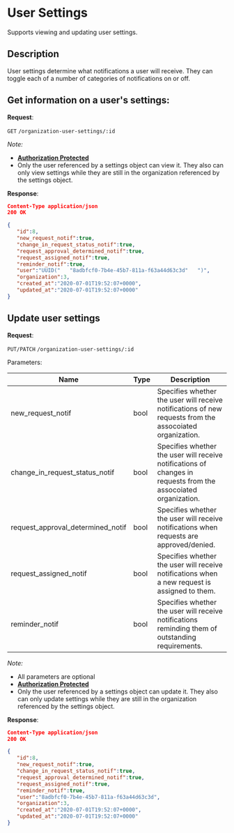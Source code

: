 # User Settings
Supports viewing and updating user settings.

## Description
User settings determine what notifications a user will receive. They can toggle each of a number of categories of notifications on or off.

## Get information on a user's settings:

**Request**:

`GET` `/organization-user-settings/:id`

*Note:*

- **[Authorization Protected](authentication.md)**
- Only the user referenced by a settings object can view it. They also can only view settings while they are still in the organization referenced by the settings object.

**Response**:

```json
Content-Type application/json
200 OK

{
   "id":8,
   "new_request_notif":true,
   "change_in_request_status_notif":true,
   "request_approval_determined_notif":true,
   "request_assigned_notif":true,
   "reminder_notif":true,
   "user":"UUID("   "8adbfcf0-7b4e-45b7-811a-f63a44d63c3d"   ")",
   "organization":3,
   "created_at":"2020-07-01T19:52:07+0000",
   "updated_at":"2020-07-01T19:52:07+0000"
}
```

## Update user settings

**Request**:

`PUT/PATCH` `/organization-user-settings/:id`

Parameters:

Name                             | Type | Description
---------------------------------|------|---
new_request_notif                | bool | Specifies whether the user will receive notifications of new requests from the assocoiated organization.
change_in_request_status_notif   | bool | Specifies whether the user will receive notifications of changes in requests from the assocoiated organization.
request_approval_determined_notif| bool | Specifies whether the user will receive notifications when requests are approved/denied.
request_assigned_notif           | bool | Specifies whether the user will receive notifications when a new request is assigned to them.
reminder_notif                   | bool | Specifies whether the user will receive notifications reminding them of outstanding requirements.

*Note:*

- All parameters are optional
- **[Authorization Protected](authentication.md)**
- Only the user referenced by a settings object can update it. They also can only update settings while they are still in the organization referenced by the settings object.

**Response**:

```json
Content-Type application/json
200 OK

{
   "id":8,
   "new_request_notif":true,
   "change_in_request_status_notif":true,
   "request_approval_determined_notif":true,
   "request_assigned_notif":true,
   "reminder_notif":true,
   "user":"8adbfcf0-7b4e-45b7-811a-f63a44d63c3d",
   "organization":3,
   "created_at":"2020-07-01T19:52:07+0000",
   "updated_at":"2020-07-01T19:52:07+0000"
}
```
